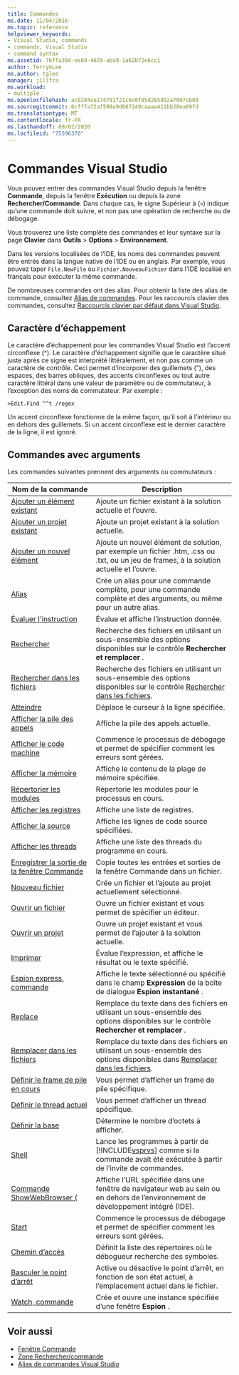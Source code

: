 ```yaml
---
title: Commandes
ms.date: 11/04/2016
ms.topic: reference
helpviewer_keywords:
- Visual Studio, commands
- commands, Visual Studio
- command syntax
ms.assetid: 76ffa394-ee89-4629-aba9-1a62b72e6cc1
author: TerryGLee
ms.author: tglee
manager: jillfra
ms.workload:
- multiple
ms.openlocfilehash: ac0284ce274791f21c9c0f85d265d92a7097cb09
ms.sourcegitcommit: 6cfffa72af599a9d667249caaaa411bb28ea69fd
ms.translationtype: MT
ms.contentlocale: fr-FR
ms.lasthandoff: 09/02/2020
ms.locfileid: "75596370"
---
```

# <a name="visual-studio-commands"></a>Commandes Visual Studio

Vous pouvez entrer des commandes Visual Studio depuis la fenêtre **Commande**, depuis la fenêtre **Exécution** ou depuis la zone **Rechercher/Commande**. Dans chaque cas, le signe Supérieur à (`>`) indique qu’une commande doit suivre, et non pas une opération de recherche ou de débogage.

Vous trouverez une liste complète des commandes et leur syntaxe sur la page **Clavier** dans **Outils** > **Options** > **Environnement**.

Dans les versions localisées de l’IDE, les noms des commandes peuvent être entrés dans la langue native de l’IDE ou en anglais. Par exemple, vous pouvez taper `File.NewFile` ou `Fichier.NouveauFichier` dans l’IDE localisé en français pour exécuter la même commande.

De nombreuses commandes ont des alias. Pour obtenir la liste des alias de commande, consultez [Alias de commandes](../../ide/reference/visual-studio-command-aliases.md). Pour les raccourcis clavier des commandes, consultez [Raccourcis clavier par défaut dans Visual Studio](../default-keyboard-shortcuts-in-visual-studio.md).

## <a name="escape-character"></a>Caractère d’échappement

Le caractère d’échappement pour les commandes Visual Studio est l’accent circonflexe (^). Le caractère d'échappement signifie que le caractère situé juste après ce signe est interprété littéralement, et non pas comme un caractère de contrôle. Ceci permet d’incorporer des guillemets ("), des espaces, des barres obliques, des accents circonflexes ou tout autre caractère littéral dans une valeur de paramètre ou de commutateur, à l’exception des noms de commutateur. Par exemple :

```
>Edit.Find ^^t /regex
```

Un accent circonflexe fonctionne de la même façon, qu’il soit à l’intérieur ou en dehors des guillemets. Si un accent circonflexe est le dernier caractère de la ligne, il est ignoré.

## <a name="commands-with-arguments"></a>Commandes avec arguments

Les commandes suivantes prennent des arguments ou commutateurs :

| Nom de la commande | Description |
| - | - |
| [Ajouter un élément existant](../../ide/reference/add-existing-item-command.md) | Ajoute un fichier existant à la solution actuelle et l’ouvre. |
| [Ajouter un projet existant](../../ide/reference/add-existing-project-command.md) | Ajoute un projet existant à la solution actuelle. |
| [Ajouter un nouvel élément](../../ide/reference/add-new-item-command.md) | Ajoute un nouvel élément de solution, par exemple un fichier .htm, .css ou .txt, ou un jeu de frames, à la solution actuelle et l’ouvre. |
| [Alias](../../ide/reference/alias-command.md) | Crée un alias pour une commande complète, pour une commande complète et des arguments, ou même pour un autre alias. |
| [Évaluer l'instruction](../../ide/reference/evaluate-statement-command.md) | Évalue et affiche l’instruction donnée. |
| [Rechercher](../../ide/reference/find-command.md) | Recherche des fichiers en utilisant un sous-ensemble des options disponibles sur le contrôle **Rechercher et remplacer** . |
| [Rechercher dans les fichiers](../../ide/reference/find-in-files-command.md) | Recherche des fichiers en utilisant un sous-ensemble des options disponibles sur le contrôle [Rechercher dans les fichiers](../../ide/find-in-files.md). |
| [Atteindre](../../ide/reference/go-to-command.md) | Déplace le curseur à la ligne spécifiée. |
| [Afficher la pile des appels](../../ide/reference/list-call-stack-command.md) | Affiche la pile des appels actuelle. |
| [Afficher le code machine](../../ide/reference/list-disassembly-command.md) | Commence le processus de débogage et permet de spécifier comment les erreurs sont gérées. |
| [Afficher la mémoire](../../ide/reference/list-memory-command.md) | Affiche le contenu de la plage de mémoire spécifiée. |
| [Répertorier les modules](../../ide/reference/list-modules-command.md) | Répertorie les modules pour le processus en cours. |
| [Afficher les registres](../../ide/reference/list-registers-command.md) | Affiche une liste de registres. |
| [Afficher la source](../../ide/reference/list-source-command.md) | Affiche les lignes de code source spécifiées. |
| [Afficher les threads](../../ide/reference/list-threads-command.md) | Affiche une liste des threads du programme en cours. |
| [Enregistrer la sortie de la fenêtre Commande](../../ide/reference/log-command-window-output-command.md) | Copie toutes les entrées et sorties de la fenêtre Commande dans un fichier. |
| [Nouveau fichier](../../ide/reference/new-file-command.md) | Crée un fichier et l’ajoute au projet actuellement sélectionné. |
| [Ouvrir un fichier](../../ide/reference/open-file-command.md) | Ouvre un fichier existant et vous permet de spécifier un éditeur. |
| [Ouvrir un projet](../../ide/reference/open-project-command.md) | Ouvre un projet existant et vous permet de l’ajouter à la solution actuelle. |
| [Imprimer](../../ide/reference/print-command.md) | Évalue l’expression, et affiche le résultat ou le texte spécifié. |
| [Espion express, commande](../../ide/reference/quick-watch-command.md) | Affiche le texte sélectionné ou spécifié dans le champ **Expression** de la boîte de dialogue **Espion instantané** . |
| [Replace](../../ide/reference/replace-command.md) | Remplace du texte dans des fichiers en utilisant un sous-ensemble des options disponibles sur le contrôle **Rechercher et remplacer** . |
| [Remplacer dans les fichiers](../../ide/reference/replace-in-files-command.md) | Remplace du texte dans des fichiers en utilisant un sous-ensemble des options disponibles dans [Remplacer dans les fichiers](../../ide/replace-in-files.md). |
| [Définir le frame de pile en cours](../../ide/reference/set-current-stack-frame-command.md) | Vous permet d’afficher un frame de pile spécifique. |
| [Définir le thread actuel](../../ide/reference/set-current-thread-command.md) | Vous permet d’afficher un thread spécifique. |
| [Définir la base](../../ide/reference/set-radix-command.md) | Détermine le nombre d’octets à afficher. |
| [Shell](../../ide/reference/shell-command.md) | Lance les programmes à partir de [!INCLUDE[vsprvs](../../code-quality/includes/vsprvs_md.md)] comme si la commande avait été exécutée à partir de l’invite de commandes. |
| [Commande ShowWebBrowser (](../../ide/reference/showwebbrowser-command.md) | Affiche l’URL spécifiée dans une fenêtre de navigateur web au sein ou en dehors de l’environnement de développement intégré (IDE). |
| [Start](../../ide/reference/start-command.md) | Commence le processus de débogage et permet de spécifier comment les erreurs sont gérées. |
| [Chemin d’accès](../../ide/reference/symbol-path-command.md) | Définit la liste des répertoires où le débogueur recherche des symboles. |
| [Basculer le point d’arrêt](../../ide/reference/toggle-breakpoint-command.md) | Active ou désactive le point d’arrêt, en fonction de son état actuel, à l’emplacement actuel dans le fichier. |
| [Watch, commande](../../ide/reference/watch-command.md) | Crée et ouvre une instance spécifiée d’une fenêtre **Espion** . |

## <a name="see-also"></a>Voir aussi

- [Fenêtre Commande](../../ide/reference/command-window.md)
- [Zone Rechercher/commande](../../ide/find-command-box.md)
- [Alias de commandes Visual Studio](../../ide/reference/visual-studio-command-aliases.md)

